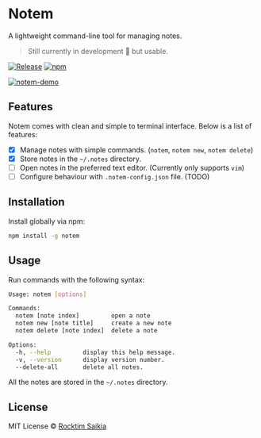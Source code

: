 # Notem

A lightweight command-line tool for managing notes. 
> Still currently in development 🚧 but usable.

[![Release](https://github.com/rocktimsaikia/notem/actions/workflows/release.yaml/badge.svg)](https://github.com/rocktimsaikia/notem/actions/workflows/release.yaml) [![npm](https://img.shields.io/npm/v/notem?color=brightgreen)](https://www.npmjs.com/package/notem)

[![notem-demo](https://github.com/user-attachments/assets/e7da7373-9327-4ee4-bd6e-8969342d472f)](https://github.com/user-attachments/assets/a6f82686-1cf9-4714-8852-edd35fa1a248)

## Features

Notem comes with clean and simple to terminal interface. Below is a list of features:

- [x] Manage notes with simple commands. (`notem`, `notem new`, `notem delete`)
- [x] Store notes in the `~/.notes` directory.
- [ ] Open notes in the preferred text editor. (Currently only supports `vim`)
- [ ] Configure behaviour with `.notem-config.json` file. (TODO)

## Installation

Install globally via npm:

```sh
npm install -g notem
```

## Usage

Run commands with the following syntax:

```sh
Usage: notem [options]

Commands:
  notem [note index]         open a note
  notem new [note title]     create a new note
  notem delete [note index]  delete a note

Options:
  -h, --help         display this help message.
  -v, --version      display version number.
  --delete-all       delete all notes.
```

All the notes are stored in the `~/.notes` directory.

## License

MIT License &copy; [Rocktim Saikia](https://github.com/rocktimsaikia)
